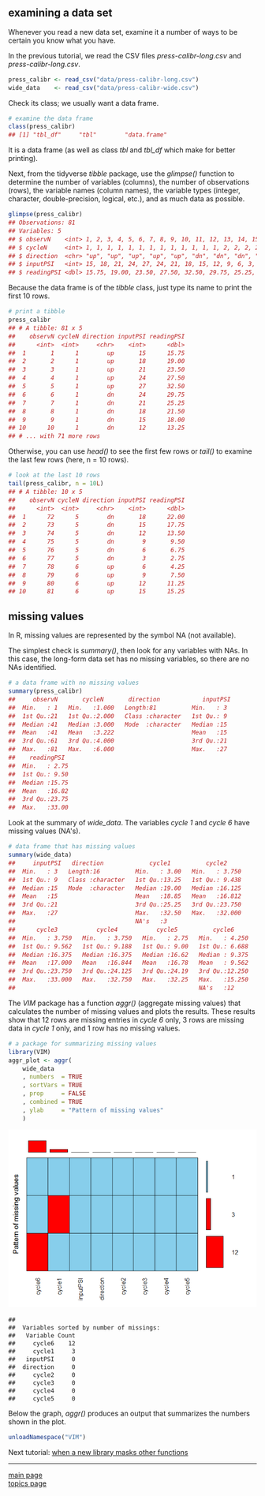 
examining a data set
--------------------

Whenever you read a new data set, examine it a number of ways to be certain you know what you have.

In the previous tutorial, we read the CSV files *press-calibr-long.csv* and *press-calibr-long.csv*.

``` r
press_calibr <- read_csv("data/press-calibr-long.csv")
wide_data    <- read_csv("data/press-calibr-wide.csv")
```

Check its class; we usually want a data frame.

``` r
# examine the data frame
class(press_calibr)
## [1] "tbl_df"     "tbl"        "data.frame"
```

It is a data frame (as well as class *tbl* and *tbl\_df* which make for better printing).

Next, from the tidyverse *tibble* package, use the *glimpse()* function to determine the number of variables (columns), the number of observations (rows), the variable names (column names), the variable types (integer, character, double-precision, logical, etc.), and as much data as possible.

``` r
glimpse(press_calibr)
## Observations: 81
## Variables: 5
## $ observN    <int> 1, 2, 3, 4, 5, 6, 7, 8, 9, 10, 11, 12, 13, 14, 15, ...
## $ cycleN     <int> 1, 1, 1, 1, 1, 1, 1, 1, 1, 1, 1, 1, 1, 2, 2, 2, 2, ...
## $ direction  <chr> "up", "up", "up", "up", "up", "dn", "dn", "dn", "dn...
## $ inputPSI   <int> 15, 18, 21, 24, 27, 24, 21, 18, 15, 12, 9, 6, 3, 6,...
## $ readingPSI <dbl> 15.75, 19.00, 23.50, 27.50, 32.50, 29.75, 25.25, 21...
```

Because the data frame is of the *tibble* class, just type its name to print the first 10 rows.

``` r
# print a tibble
press_calibr
## # A tibble: 81 x 5
##    observN cycleN direction inputPSI readingPSI
##      <int>  <int>     <chr>    <int>      <dbl>
##  1       1      1        up       15      15.75
##  2       2      1        up       18      19.00
##  3       3      1        up       21      23.50
##  4       4      1        up       24      27.50
##  5       5      1        up       27      32.50
##  6       6      1        dn       24      29.75
##  7       7      1        dn       21      25.25
##  8       8      1        dn       18      21.50
##  9       9      1        dn       15      18.00
## 10      10      1        dn       12      13.25
## # ... with 71 more rows
```

Otherwise, you can use *head()* to see the first few rows or *tail()* to examine the last few rows (here, n = 10 rows).

``` r
# look at the last 10 rows
tail(press_calibr, n = 10L)
## # A tibble: 10 x 5
##    observN cycleN direction inputPSI readingPSI
##      <int>  <int>     <chr>    <int>      <dbl>
##  1      72      5        dn       18      22.00
##  2      73      5        dn       15      17.75
##  3      74      5        dn       12      13.50
##  4      75      5        dn        9       9.50
##  5      76      5        dn        6       6.75
##  6      77      5        dn        3       2.75
##  7      78      6        up        6       4.25
##  8      79      6        up        9       7.50
##  9      80      6        up       12      11.25
## 10      81      6        up       15      15.25
```

missing values
--------------

In R, missing values are represented by the symbol NA (not available).

The simplest check is *summary()*, then look for any variables with NAs. In this case, the long-form data set has no missing variables, so there are no NAs identified.

``` r
# a data frame with no missing values 
summary(press_calibr)
##     observN       cycleN       direction            inputPSI 
##  Min.   : 1   Min.   :1.000   Length:81          Min.   : 3  
##  1st Qu.:21   1st Qu.:2.000   Class :character   1st Qu.: 9  
##  Median :41   Median :3.000   Mode  :character   Median :15  
##  Mean   :41   Mean   :3.222                      Mean   :15  
##  3rd Qu.:61   3rd Qu.:4.000                      3rd Qu.:21  
##  Max.   :81   Max.   :6.000                      Max.   :27  
##    readingPSI   
##  Min.   : 2.75  
##  1st Qu.: 9.50  
##  Median :15.75  
##  Mean   :16.82  
##  3rd Qu.:23.75  
##  Max.   :33.00
```

Look at the summary of *wide\_data*. The variables *cycle 1* and *cycle 6* have missing values (NA's).

``` r
# data frame that has missing values
summary(wide_data)
##     inputPSI   direction             cycle1          cycle2      
##  Min.   : 3   Length:16          Min.   : 3.00   Min.   : 3.750  
##  1st Qu.: 9   Class :character   1st Qu.:13.25   1st Qu.: 9.438  
##  Median :15   Mode  :character   Median :19.00   Median :16.125  
##  Mean   :15                      Mean   :18.85   Mean   :16.812  
##  3rd Qu.:21                      3rd Qu.:25.25   3rd Qu.:23.750  
##  Max.   :27                      Max.   :32.50   Max.   :32.000  
##                                  NA's   :3                       
##      cycle3           cycle4           cycle5          cycle6      
##  Min.   : 3.750   Min.   : 3.750   Min.   : 2.75   Min.   : 4.250  
##  1st Qu.: 9.562   1st Qu.: 9.188   1st Qu.: 9.00   1st Qu.: 6.688  
##  Median :16.375   Median :16.375   Median :16.62   Median : 9.375  
##  Mean   :17.000   Mean   :16.844   Mean   :16.78   Mean   : 9.562  
##  3rd Qu.:23.750   3rd Qu.:24.125   3rd Qu.:24.19   3rd Qu.:12.250  
##  Max.   :33.000   Max.   :32.750   Max.   :32.25   Max.   :15.250  
##                                                    NA's   :12
```

The *VIM* package has a function *aggr()* (aggregate missing values) that calculates the number of missing values and plots the results. These results show that 12 rows are missing entries in *cycle 6* only, 3 rows are missing data in *cycle 1* only, and 1 row has no missing values.

``` r
# a package for summarizing missing values 
library(VIM)
aggr_plot <- aggr(
    wide_data
    , numbers  = TRUE
    , sortVars = TRUE
    , prop     = FALSE
    , combined = TRUE
    , ylab     = "Pattern of missing values"
    )
```

![](tut-04-images/04-unnamed-chunk-11-1.png)

    ## 
    ##  Variables sorted by number of missings: 
    ##   Variable Count
    ##     cycle6    12
    ##     cycle1     3
    ##   inputPSI     0
    ##  direction     0
    ##     cycle2     0
    ##     cycle3     0
    ##     cycle4     0
    ##     cycle5     0

Below the graph, *aggr()* produces an output that summarizes the numbers shown in the plot.

``` r
unloadNamespace("VIM")
```

Next tutorial: [when a new library masks other functions](tut-0405_new-library-masks.md)

------------------------------------------------------------------------

[main page](../README.md)<br> [topics page](../README-by-topic.md)
